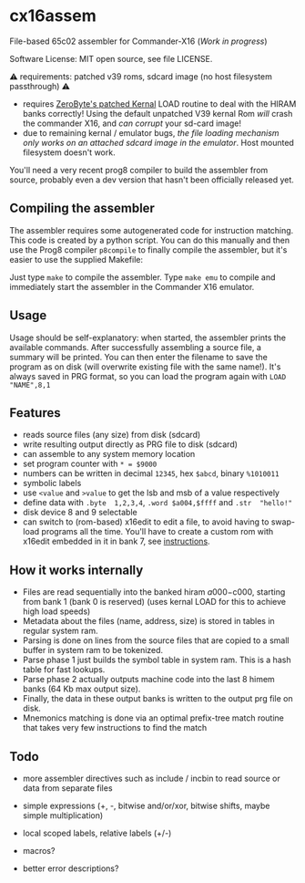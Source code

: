 # cx16assem

File-based 65c02 assembler for Commander-X16 (*Work in progress*)

Software License: MIT open source, see file LICENSE.

⚠️ requirements: patched v39 roms, sdcard image (no host filesystem passthrough) ⚠️
- requires [ZeroByte's patched Kernal](https://www.commanderx16.com/forum/index.php?/topic/2064-r39-patched-kernal-to-fix-load-into-hiram-functionality)
LOAD routine to deal with the HIRAM banks correctly!
Using the default unpatched V39 kernal Rom *will* crash the commander X16, and *can corrupt* your sd-card image!
- due to remaining kernal / emulator bugs, *the file loading mechanism only
works on an attached sdcard image in the emulator*. Host mounted filesystem doesn't work.

You'll need a very recent prog8 compiler to build the assembler from source, probably even a dev version
that hasn't been officially released yet.



## Compiling the assembler

The assembler requires some autogenerated code for instruction matching.
This code is created by a python script. You can do this manually and then use
the Prog8 compiler ``p8compile`` to finally compile the assembler, but
it's easier to use the supplied Makefile: 

Just type ``make`` to compile the assembler.
Type ``make emu`` to compile and immediately start the assembler in the Commander X16 emulator.


## Usage

Usage should be self-explanatory: when started, the assembler prints the available commands.
After successfully assembling a source file, a summary will be printed. 
You can then enter the filename to save the program as on disk (will overwrite existing file with the same name!).
It's always saved in PRG format, so you can load the program again with ``LOAD "NAME",8,1``

## Features

- reads source files (any size) from disk  (sdcard)
- write resulting output directly as PRG file to disk (sdcard)
- can assemble to any system memory location 
- set program counter with ```* = $9000```
- numbers can be written in decimal ``12345``, hex ``$abcd``, binary ``%1010011``
- symbolic labels
- use ``<value`` and ``>value`` to get the lsb and msb of a value respectively
- define data with ``.byte  1,2,3,4``, ``.word $a004,$ffff`` and ``.str  "hello!"`` 
- disk device 8 and 9 selectable
- can switch to (rom-based) x16edit to edit a file, to avoid having to swap-load programs all the time.
  You'll have to create a custom rom with x16edit embedded in it in bank 7, see [instructions](https://github.com/stefan-b-jakobsson/x16-edit/blob/master/docs/romnotes.pdf). 


## How it works internally
- Files are read sequentially into the banked hiram $a000-$c000, starting from bank 1 (bank 0 is reserved)
  (uses kernal LOAD for this to achieve high load speeds)
- Metadata about the files (name, address, size) is stored in tables in regular system ram.
- Parsing is done on lines from the source files that are copied to a small buffer in system ram to be tokenized.
- Parse phase 1 just builds the symbol table in system ram. This is a hash table for fast lookups.
- Parse phase 2 actually outputs machine code into the last 8 himem banks (64 Kb max output size).
- Finally, the data in these output banks is written to the output prg file on disk.
- Mnemonics matching is done via an optimal prefix-tree match routine that takes very few instructions to find the match

## Todo

- more assembler directives such as include / incbin  to read source or data from separate files

- simple expressions  (+, -, bitwise and/or/xor, bitwise shifts, maybe simple multiplication)

- local scoped labels, relative labels (+/-)

- macros?

- better error descriptions?

